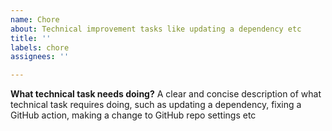 ```yaml
---
name: Chore
about: Technical improvement tasks like updating a dependency etc
title: ''
labels: chore
assignees: ''

---
```


**What technical task needs doing?**
A clear and concise description of what technical task requires doing, such as updating a dependency, fixing a GitHub action, making a change to GitHub repo settings etc
